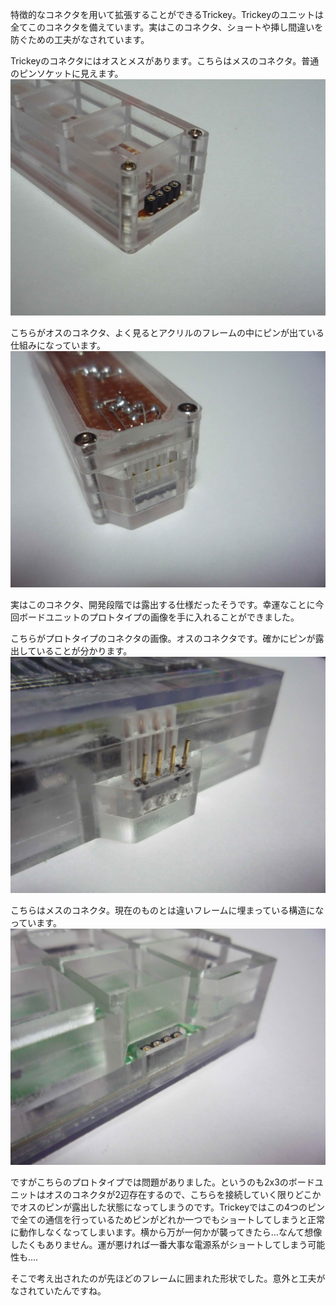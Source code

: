 特徴的なコネクタを用いて拡張することができるTrickey。Trickeyのユニットは全てこのコネクタを備えています。実はこのコネクタ、ショートや挿し間違いを防ぐための工夫がなされています。

Trickeyのコネクタにはオスとメスがあります。こちらはメスのコネクタ。普通のピンソケットに見えます。
![](images/connector_2.jpg)

こちらがオスのコネクタ、よく見るとアクリルのフレームの中にピンが出ている仕組みになっています。
![](images/connector_1.jpg)

実はこのコネクタ、開発段階では露出する仕様だったそうです。幸運なことに今回ボードユニットのプロトタイプの画像を手に入れることができました。

こちらがプロトタイプのコネクタの画像。オスのコネクタです。確かにピンが露出していることが分かります。
![](images/connector_3.jpg)

こちらはメスのコネクタ。現在のものとは違いフレームに埋まっている構造になっています。
![](images/connector_4.jpg)

ですがこちらのプロトタイプでは問題がありました。というのも2x3のボードユニットはオスのコネクタが2辺存在するので、こちらを接続していく限りどこかでオスのピンが露出した状態になってしまうのです。Trickeyではこの4つのピンで全ての通信を行っているためピンがどれか一つでもショートしてしまうと正常に動作しなくなってしまいます。横から万が一何かが襲ってきたら...なんて想像したくもありません。運が悪ければ一番大事な電源系がショートしてしまう可能性も....

そこで考え出されたのが先ほどのフレームに囲まれた形状でした。意外と工夫がなされていたんですね。